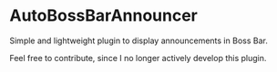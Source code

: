# AutoBossBarAnnouncer
Simple and lightweight plugin to display announcements in Boss Bar.

Feel free to contribute, since I no longer actively develop this plugin.

